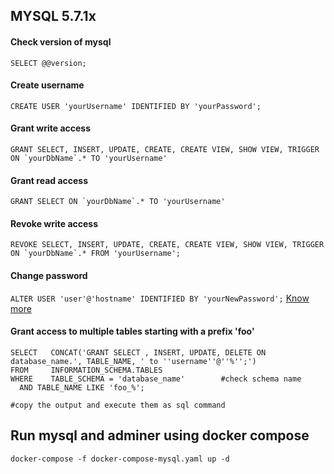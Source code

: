 ## MYSQL 5.7.1x

#### Check version of mysql
```SELECT @@version;```

#### Create username
```CREATE USER 'yourUsername' IDENTIFIED BY 'yourPassword';```

#### Grant write access
```GRANT SELECT, INSERT, UPDATE, CREATE, CREATE VIEW, SHOW VIEW, TRIGGER ON `yourDbName`.* TO 'yourUsername'```

#### Grant read access
```GRANT SELECT ON `yourDbName`.* TO 'yourUsername'```

#### Revoke write access
```REVOKE SELECT, INSERT, UPDATE, CREATE, CREATE VIEW, SHOW VIEW, TRIGGER ON `yourDbName`.* FROM 'yourUsername';```

#### Change password 
```ALTER USER 'user'@'hostname' IDENTIFIED BY 'yourNewPassword';``` [Know more](https://dev.mysql.com/doc/refman/8.0/en/resetting-permissions.html)


#### Grant access to multiple tables starting with a prefix 'foo'
```
SELECT   CONCAT('GRANT SELECT , INSERT, UPDATE, DELETE ON database_name.', TABLE_NAME, ' to ''username''@''%'';')
FROM     INFORMATION_SCHEMA.TABLES
WHERE    TABLE_SCHEMA = 'database_name'        #check schema name
  AND TABLE_NAME LIKE 'foo_%';
  
#copy the output and execute them as sql command
```

## Run mysql and adminer using docker compose
```
docker-compose -f docker-compose-mysql.yaml up -d
```
